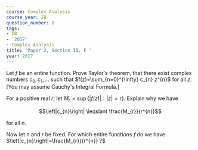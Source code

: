 ```yaml
---
course: Complex Analysis
course_year: IB
question_number: 8
tags:
- IB
- '2017'
- Complex Analysis
title: 'Paper 3, Section II, F '
year: 2017
---
```




Let $f$ be an entire function. Prove Taylor's theorem, that there exist complex numbers $c_{0}, c_{1}, \ldots$ such that $f(z)=\sum_{n=0}^{\infty} c_{n} z^{n}$ for all $z$. [You may assume Cauchy's Integral Formula.]

For a positive real $r$, let $M_{r}=\sup \{|f(z)|:|z|=r\}$. Explain why we have

$$\left|c_{n}\right| \leqslant \frac{M_{r}}{r^{n}}$$

for all $n$.

Now let $n$ and $r$ be fixed. For which entire functions $f$ do we have $\left|c_{n}\right|=\frac{M_{r}}{r^{n}} ?$